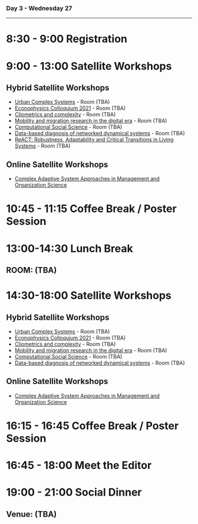 ### Day 3 - Wednesday 27

-----

# 8:30 - 9:00 Registration

# 9:00 - 13:00 Satellite Workshops

## Hybrid Satellite Workshops
* [Urban Complex Systems](https://urbcompsys.github.io) - Room (TBA)
* [Econophysics Colloquium 2021](https://econophysics.ihu.gr/ec2021/) - Room (TBA)
* [Cliometrics and complexity](https://cac2021.sciencesconf.org) - Room (TBA)
* [Mobility and migration research in the digital era](https://sites.google.com/view/mimode2021/) - Room (TBA)
* [Computational Social Science](https://sites.google.com/view/css-ccs21/home) - Room (TBA)
* [Data-based diagnosis of networked dynamical systems](https://www.delabaysrobin.site/ccs-satellite) - Room (TBA)
* [ReACT: Robustness, Adaptability and Critical Transitions in Living Systems](https://liphlab.github.io/REACT2021) - Room (TBA)

## Online Satellite Workshops
* [Complex Adaptive System Approaches in Management and Organization Science](https://casmos.github.io/CASMOS2021)

# 10:45 - 11:15 Coffee Break / Poster Session 

# 13:00-14:30 Lunch Break
## ROOM: (TBA) 

# 14:30-18:00 Satellite Workshops

## Hybrid Satellite Workshops
* [Urban Complex Systems](https://urbcompsys.github.io) - Room (TBA)
* [Econophysics Colloquium 2021](https://econophysics.ihu.gr/ec2021/) - Room (TBA)
* [Cliometrics and complexity](https://cac2021.sciencesconf.org) - Room (TBA)
* [Mobility and migration research in the digital era](https://sites.google.com/view/mimode2021/) - Room (TBA)
* [Computational Social Science](https://sites.google.com/view/css-ccs21/home) - Room (TBA)
* [Data-based diagnosis of networked dynamical systems](www.delabaysrobin.site/ccs-satellite) - Room (TBA)

## Online Satellite Workshops
* [Complex Adaptive System Approaches in Management and Organization Science](https://casmos.github.io/CASMOS2021)

# 16:15 - 16:45 Coffee Break / Poster Session 

# 16:45 - 18:00 Meet the Editor

# 19:00 - 21:00 Social Dinner
## Venue: (TBA)

